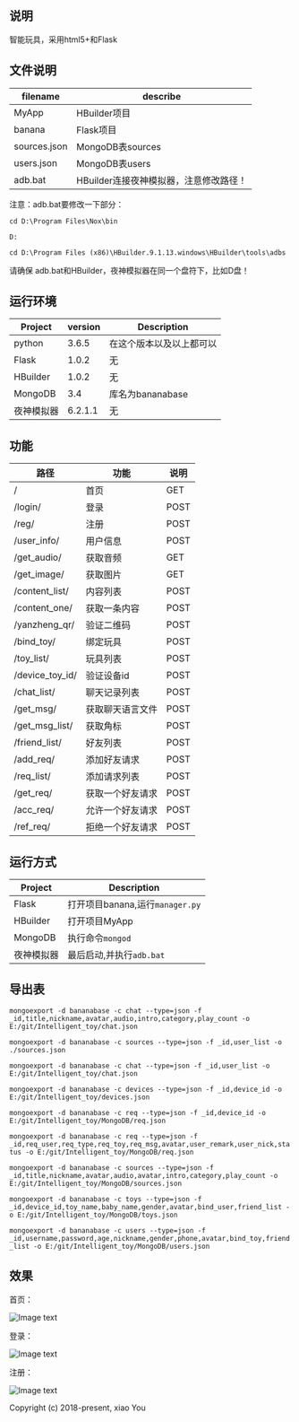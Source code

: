 ## 说明
智能玩具，采用html5+和Flask

## 文件说明

| filename | describe |
|---------|--------|
| MyApp          | HBuilder项目 |
| banana          | Flask项目 |
| sources.json          | MongoDB表sources |
| users.json          | MongoDB表users |
| adb.bat          | HBuilder连接夜神模拟器，注意修改路径！ |

注意：adb.bat要修改一下部分：

`cd D:\Program Files\Nox\bin`

`D:`

`cd D:\Program Files (x86)\HBuilder.9.1.13.windows\HBuilder\tools\adbs`

请确保 adb.bat和HBuilder，夜神模拟器在同一个盘符下，比如D盘！

## 运行环境

| Project | version | Description |
|---------|--------|-------------|
| python          | 3.6.5 | 在这个版本以及以上都可以 |
| Flask                | 1.0.2 | 无 |
| HBuilder                | 1.0.2 | 无 |
| MongoDB                | 3.4 | 库名为bananabase |
| 夜神模拟器                | 6.2.1.1 | 无 |

## 功能

| 路径 | 功能 | 说明 |
|---------|--------|-------------|
| /       | 首页 | GET |
| /login/ | 登录 | POST |
| /reg/   | 注册 | POST |
| /user_info/ | 用户信息 | POST |
| /get_audio/ | 获取音频 | GET |
| /get_image/ | 获取图片 | GET |
| /content_list/ | 内容列表 | POST |
| /content_one/ | 获取一条内容 | POST |
| /yanzheng_qr/ | 验证二维码 | POST |
| /bind_toy/ | 绑定玩具 | POST |
| /toy_list/ | 玩具列表 | POST |
| /device_toy_id/ | 验证设备id | POST |
| /chat_list/ | 聊天记录列表 | POST |
| /get_msg/ | 获取聊天语言文件 | POST |
| /get_msg_list/ | 获取角标 | POST |
| /friend_list/ |  好友列表 | POST |
| /add_req/ |   添加好友请求 | POST |
| /req_list/ |   添加请求列表 | POST |
| /get_req/ |  获取一个好友请求 | POST |
| /acc_req/ |  允许一个好友请求 | POST |
| /ref_req/ |  拒绝一个好友请求 | POST |

## 运行方式

| Project | Description |
|---------|--------|
| Flask | 打开项目banana,运行`manager.py` |
| HBuilder | 打开项目MyApp |
| MongoDB | 执行命令`mongod` |
| 夜神模拟器 | 最后启动,并执行`adb.bat` |

## 导出表

`mongoexport -d bananabase -c chat --type=json -f _id,title,nickname,avatar,audio,intro,category,play_count -o E:/git/Intelligent_toy/chat.json`

`mongoexport -d bananabase -c sources --type=json -f _id,user_list -o ./sources.json`

`mongoexport -d bananabase -c chat --type=json -f _id,user_list -o E:/git/Intelligent_toy/chat.json`

`mongoexport -d bananabase -c devices --type=json -f _id,device_id -o E:/git/Intelligent_toy/devices.json`

`mongoexport -d bananabase -c req --type=json -f _id,device_id -o E:/git/Intelligent_toy/MongoDB/req.json`

`mongoexport -d bananabase -c req --type=json -f _id,req_user,req_type,req_toy,req_msg,avatar,user_remark,user_nick,status -o E:/git/Intelligent_toy/MongoDB/req.json`

`mongoexport -d bananabase -c sources --type=json -f _id,title,nickname,avatar,audio,avatar,intro,category,play_count -o E:/git/Intelligent_toy/MongoDB/sources.json`

`mongoexport -d bananabase -c toys --type=json -f _id,device_id,toy_name,baby_name,gender,avatar,bind_user,friend_list -o E:/git/Intelligent_toy/MongoDB/toys.json`

`mongoexport -d bananabase -c users --type=json -f _id,username,password,age,nickname,gender,phone,avatar,bind_toy,friend_list -o E:/git/Intelligent_toy/MongoDB/users.json`



## 效果
首页：

![Image text](https://github.com/987334176/Intelligent_toy/blob/master/%E6%95%88%E6%9E%9C%E5%9B%BE/%E9%A6%96%E9%A1%B5.png)

登录：

![Image text](https://github.com/987334176/Intelligent_toy/blob/master/%E6%95%88%E6%9E%9C%E5%9B%BE/%E7%99%BB%E5%BD%95.png)

注册：

![Image text](https://github.com/987334176/Intelligent_toy/blob/master/%E6%95%88%E6%9E%9C%E5%9B%BE/%E7%94%A8%E6%88%B7%E6%B3%A8%E5%86%8C.png)

Copyright (c) 2018-present, xiao You